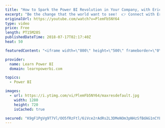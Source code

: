 ```yaml
---
title: "How to Spark the Power BI Revolution in Your Company, with Eric Briggs"
excerpt: "Be the change that the world want to see!  👉 Connect with Eric:  https://www.linkedin.com/in/eric-briggs-b26624153/ 👉 Join the LearnPowerBI Family: https://web.learnpowerbi.com/waitlist-invite/ ------------------------------------------------------------ FREE Power BI Step-by-Step Tutorial http://www.learnpowerbi.com/bonus"
originalUrl: https://youtube.com/watch?v=PlemFb5NY64
type: video
price: Free
length: PT15M28S
publishedDateTime: 2018-07-17T02:17:40Z
heat: 50

featuredContent: "<iframe width=\"800\" height=\"500\" frameborder=\"0\" src=\"https://www.youtube.com/embed/PlemFb5NY64\" allow=\"accelerometer; autoplay; encrypted-media; gyroscope; picture-in-picture\" allowfullscreen></iframe>"

provider:
  name: Learn Power BI
  domain: learnpowerbi.com

topics:
  - Power BI

images:
  - url: https://i.ytimg.com/vi/PlemFb5NY64/maxresdefault.jpg
    width: 1280
    height: 720
    isCached: true

secured: "K9gF1PgVg9T7Vl/OO5fRzFtl/6iVce2rAdRs2L3DMeNOm3pNHzSfBdAG1nCYLzfI2JqDxEYYtkJA5QODPDzjdMB4EH9MzZ3Wekv8n4g+UbyGI9ubdw6vlxcWe9XvVqwfKsxczlLmFnXwGaW3yq9YHy7z1t2pspK0Zpbp7zoIUQGlvOLHx0sYZd1hHOfg3SXpZ/iylfZYaHJ3ESTD6ajMUusP3Hlb3gYy6gPVQe6SEwSCwy0kdjsk/hXZ5BSKcTN+kpVIrmzgspGIvMqkjNM7Do3Hpdsgm7rFipzfSNM0LIl+/lS0prI/1fPL6LBLkKyvcLpVDOTvdmBBtOLfMRPvUoQbhSQm2J0mJ93mRKvK4mBJHLOc0+tBPqYHmKHfSMvR0H07v/UrqFCeupTo5kdUX6t1ts0ljRmFzL4OtzO57GE=;F3igfxFNPruIHItplwabfA=="
---
```


